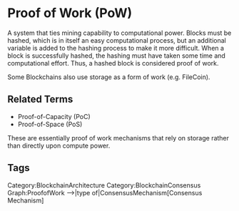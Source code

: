 # Proof of Work (PoW)

A system that ties mining capability to computational power. Blocks must be
hashed, which is in itself an easy computational process, but an additional
variable is added to the hashing process to make it more difficult. When a
block is successfully hashed, the hashing must have taken some time and
computational effort. Thus, a hashed block is considered proof of work.

Some Blockchains also use storage as a form of work (e.g. FileCoin).

## Related Terms

* Proof-of-Capacity (PoC)
* Proof-of-Space (PoS)

These are essentially proof of work mechanisms that rely on storage rather than directly upon compute power.

## Tags

Category:BlockchainArchitecture
Category:BlockchainConsensus
Graph:ProofofWork -->|type of|ConsensusMechanism[Consensus Mechanism]
